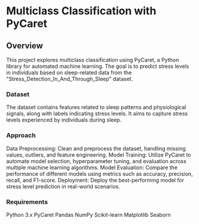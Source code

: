 # Multiclass Classification with PyCaret
## Overview
This project explores multiclass classification using PyCaret, a Python library for automated machine learning. The goal is to predict stress levels in individuals based on sleep-related data from the "Stress_Detection_In_And_Through_Sleep" dataset.

### Dataset
The dataset contains features related to sleep patterns and physiological signals, along with labels indicating stress levels. It aims to capture stress levels experienced by individuals during sleep.

### Approach
Data Preprocessing: Clean and preprocess the dataset, handling missing values, outliers, and feature engineering.
Model Training: Utilize PyCaret to automate model selection, hyperparameter tuning, and evaluation across multiple machine learning algorithms.
Model Evaluation: Compare the performance of different models using metrics such as accuracy, precision, recall, and F1-score.
Deployment: Deploy the best-performing model for stress level prediction in real-world scenarios.

### Requirements
Python 3.x
PyCaret
Pandas
NumPy
Scikit-learn
Matplotlib
Seaborn
